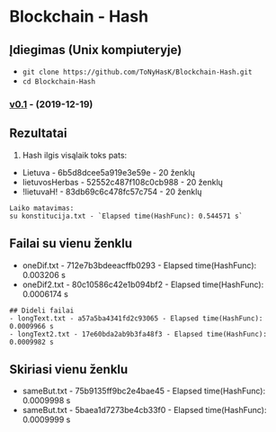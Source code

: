 ﻿# Blockchain - Hash

## Įdiegimas (Unix kompiuteryje) 

- `git clone https://github.com/ToNyHasK/Blockchain-Hash.git`
- `cd Blockchain-Hash`

### [v0.1](https://github.com/ToNyHasK/Blockchain-Hash/releases/tag/v0.1) - (2019-12-19)

## Rezultatai
1. Hash ilgis visąlaik toks pats:
- Lietuva - 6b5d8dcee5a919e3e59e - 20 ženklų
- lietuvosHerbas - 52552c487f108c0cb988 - 20 ženklų
- !lietuvaH! - 83db69c6c478fc57c754 - 20 ženklų
```
Laiko matavimas:
su konstitucija.txt - `Elapsed time(HashFunc): 0.544571 s`
```
## Failai su vienu ženklu
- oneDif.txt - 712e7b3bdeeacffb0293 - Elapsed time(HashFunc): 0.003206 s
- oneDif2.txt - 80c10586c42e1b094bf2 - Elapsed time(HashFunc): 0.0006174 s
```
## Dideli failai
- longText.txt - a57a5ba4341fd2c93065 - Elapsed time(HashFunc): 0.0009966 s
- longText2.txt - 17e60bda2ab9b3fa48f3 - Elapsed time(HashFunc): 0.0009982 s
```
## Skiriasi vienu ženklu
- sameBut.txt - 75b9135ff9bc2e4bae45 - Elapsed time(HashFunc): 0.0009998 s
- sameBut.txt - 5baea1d7273be4cb33f0 - Elapsed time(HashFunc): 0.0009999 s



